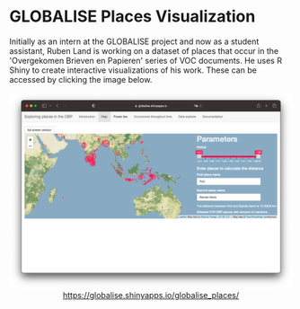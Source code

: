 # GLOBALISE Places Visualization

Initially as an intern at the GLOBALISE project and now as a student assistant, Ruben Land is working on a dataset of places that occur in the 'Overgekomen Brieven en Papieren' series of VOC documents. He uses R Shiny to create interactive visualizations of his work. These can be accessed by clicking the image below.

<p style="text-align: center;"><a href="https://globalise.shinyapps.io/globalise_places/" target="_blank"><img src="/static/img/places-visualization-screenshot.png" alt="GLOBALISE Transcriptions Viewer"><br>
https://globalise.shinyapps.io/globalise_places/</a></p>

